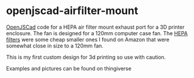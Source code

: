 # openjscad-airfilter-mount
[OpenJSCad](http://openjscad.org/) code for a HEPA air filter mount exhaust port for a 3D printer enclosure. The fan is designed for a 120mm computer case fan. The [HEPA filters](http://www.amazon.com/Sears-KENMORE-Vacuum-86889-FILTERS/dp/B002D5JCXG) were some cheap smaller ones I found on Amazon that were somewhat close in size to a 120mm fan.

This is my first custom design for 3d printing so use with caution.

Examples and pictures can be found on thingiverse
